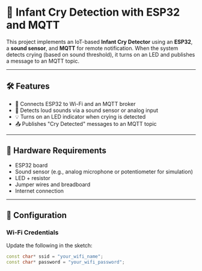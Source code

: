 # 👶 Infant Cry Detection with ESP32 and MQTT

This project implements an IoT-based **Infant Cry Detector** using an **ESP32**, a **sound sensor**, and **MQTT** for remote notification. When the system detects crying (based on sound threshold), it turns on an LED and publishes a message to an MQTT topic.

---

## 🛠️ Features

- 📶 Connects ESP32 to Wi-Fi and an MQTT broker
- 🎤 Detects loud sounds via a sound sensor or analog input
- 💡 Turns on an LED indicator when crying is detected
- 📤 Publishes "Cry Detected" messages to an MQTT topic

---

## 🔌 Hardware Requirements

- ESP32 board
- Sound sensor (e.g., analog microphone or potentiometer for simulation)
- LED + resistor
- Jumper wires and breadboard
- Internet connection

---

## 🔧 Configuration

### Wi-Fi Credentials
Update the following in the sketch:

```cpp
const char* ssid = "your_wifi_name";
const char* password = "your_wifi_password";

